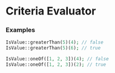 # Criteria Evaluator

### Examples
```php
IsValue::greaterThan(5)(4); // false
IsValue::greaterThan(5)(6); // true 
```

```php
IsValue::oneOf([1, 2, 3])(4); // false
IsValue::oneOf([1, 2, 3])(2); // true 
```
